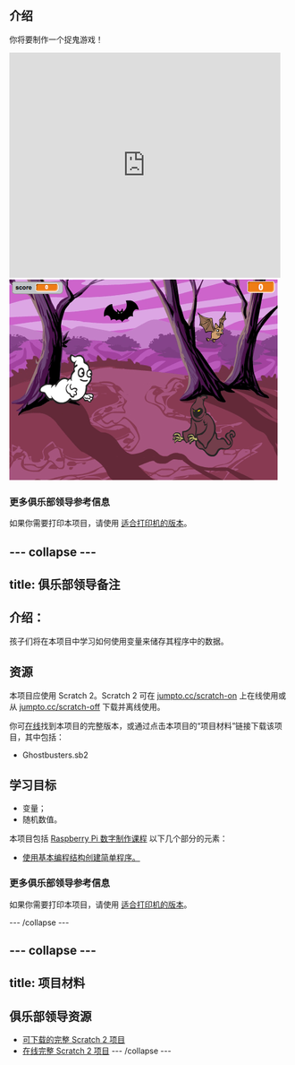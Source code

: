 ## 介绍

你将要制作一个捉鬼游戏！

<div class="scratch-preview">
  <iframe allowtransparency="true" width="485" height="402" src="https://scratch.mit.edu/projects/embed/60787262/?autostart=false" frameborder="0"></iframe>
  <img src="images/ghost-final.png">
</div>

### 更多俱乐部领导参考信息

如果你需要打印本项目，请使用 [适合打印机的版本](https://projects.raspberrypi.org/en/projects/ghostbusters/print)。


--- collapse ---
---
title: 俱乐部领导备注
---


## 介绍：
孩子们将在本项目中学习如何使用变量来储存其程序中的数据。

## 资源
本项目应使用 Scratch 2。Scratch 2 可在 [jumpto.cc/scratch-on](http://jumpto.cc/scratch-on) 上在线使用或从 [jumpto.cc/scratch-off](http://jumpto.cc/scratch-off) 下载并离线使用。

你可<a href="http://scratch.mit.edu/projects/60787262/#editor">在线</a>找到本项目的完整版本，或通过点击本项目的“项目材料”链接下载该项目，其中包括：

+ Ghostbusters.sb2

## 学习目标
+ 变量；
+ 随机数值。

本项目包括 [Raspberry Pi 数字制作课程](http://rpf.io/curriculum) 以下几个部分的元素：

+ [使用基本编程结构创建简单程序。](https://www.raspberrypi.org/curriculum/programming/creator)


### 更多俱乐部领导参考信息
如果你需要打印本项目，请使用 [适合打印机的版本](https://projects.raspberrypi.org/en/projects/ghostbusters/print)。

--- /collapse ---

--- collapse ---
---
title: 项目材料
---

## 俱乐部领导资源
* [可下载的完整 Scratch 2 项目](resources/Ghostbusters.sb2)
* [在线完整 Scratch 2 项目](http://scratch.mit.edu/projects/60787262/#editor)
--- /collapse ---

